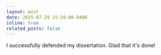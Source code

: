 ```yaml
---
layout: post
date: 2015-07-29 15:59:00-0400
inline: true
related_posts: false
---
```


I successfully defended my dissertation. Glad that it's done!
